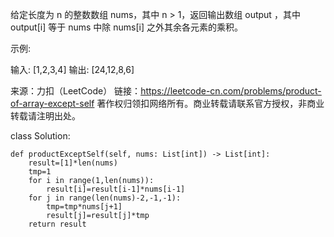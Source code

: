 给定长度为 n 的整数数组 nums，其中 n > 1，返回输出数组 output ，其中 output[i] 等于 nums 中除 nums[i] 之外其余各元素的乘积。

示例:

输入: [1,2,3,4]
输出: [24,12,8,6]

来源：力扣（LeetCode）
链接：https://leetcode-cn.com/problems/product-of-array-except-self
著作权归领扣网络所有。商业转载请联系官方授权，非商业转载请注明出处。


class Solution:

    def productExceptSelf(self, nums: List[int]) -> List[int]:
        result=[1]*len(nums)
        tmp=1
        for i in range(1,len(nums)):
            result[i]=result[i-1]*nums[i-1]
        for j in range(len(nums)-2,-1,-1):
            tmp=tmp*nums[j+1]
            result[j]=result[j]*tmp
        return result
